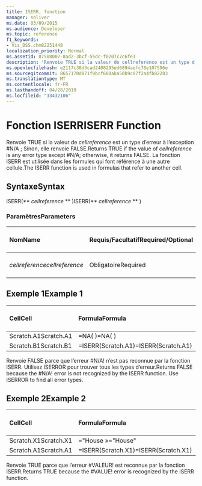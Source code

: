 ```yaml
---
title: ISERR, fonction
manager: soliver
ms.date: 03/09/2015
ms.audience: Developer
ms.topic: reference
f1_keywords:
- Vis_DSS.chm82251448
localization_priority: Normal
ms.assetid: 87508007-8ad2-3bcf-55dc-f0207c7c6fe3
description: 'Renvoie TRUE si la valeur de cellreference est un type d’erreur à l’exception #N/A ; Sinon, elle renvoie FALSE. La fonction ISERR est utilisée dans les formules qui font référence à une autre cellule.'
ms.openlocfilehash: e2117c38d3cad2408295ed6894aefc78e107596e
ms.sourcegitcommit: 8657170d071f9bcf680aba50b9c07f2a4fb82283
ms.translationtype: MT
ms.contentlocale: fr-FR
ms.lasthandoff: 04/28/2019
ms.locfileid: "33432106"
---
```

# <a name="iserr-function"></a><span data-ttu-id="ac60e-104">Fonction ISERR</span><span class="sxs-lookup"><span data-stu-id="ac60e-104">ISERR Function</span></span>

<span data-ttu-id="ac60e-105">Renvoie TRUE si la valeur de  _cellreference_ est un type d’erreur à l’exception #N/A ; Sinon, elle renvoie FALSE.</span><span class="sxs-lookup"><span data-stu-id="ac60e-105">Returns TRUE if the value of  _cellreference_ is any error type except #N/A; otherwise, it returns FALSE.</span></span> <span data-ttu-id="ac60e-106">La fonction ISERR est utilisée dans les formules qui font référence à une autre cellule.</span><span class="sxs-lookup"><span data-stu-id="ac60e-106">The ISERR function is used in formulas that refer to another cell.</span></span> 
  
## <a name="syntax"></a><span data-ttu-id="ac60e-107">Syntaxe</span><span class="sxs-lookup"><span data-stu-id="ac60e-107">Syntax</span></span>

<span data-ttu-id="ac60e-108">ISERR(\*\* *cellreference* \*\* )</span><span class="sxs-lookup"><span data-stu-id="ac60e-108">ISERR(\*\* *cellreference* \*\* )</span></span> 
  
### <a name="parameters"></a><span data-ttu-id="ac60e-109">Paramètres</span><span class="sxs-lookup"><span data-stu-id="ac60e-109">Parameters</span></span>

|<span data-ttu-id="ac60e-110">**Nom**</span><span class="sxs-lookup"><span data-stu-id="ac60e-110">**Name**</span></span>|<span data-ttu-id="ac60e-111">**Requis/Facultatif**</span><span class="sxs-lookup"><span data-stu-id="ac60e-111">**Required/Optional**</span></span>|<span data-ttu-id="ac60e-112">**Type de données**</span><span class="sxs-lookup"><span data-stu-id="ac60e-112">**Data Type**</span></span>|<span data-ttu-id="ac60e-113">**Description**</span><span class="sxs-lookup"><span data-stu-id="ac60e-113">**Description**</span></span>|
|:-----|:-----|:-----|:-----|
| <span data-ttu-id="ac60e-114">_cellreference_</span><span class="sxs-lookup"><span data-stu-id="ac60e-114">_cellreference_</span></span> <br/> |<span data-ttu-id="ac60e-115">Obligatoire</span><span class="sxs-lookup"><span data-stu-id="ac60e-115">Required</span></span>  <br/> |<span data-ttu-id="ac60e-116">**String**</span><span class="sxs-lookup"><span data-stu-id="ac60e-116">**String**</span></span> <br/> |<span data-ttu-id="ac60e-117">Référence à une cellule</span><span class="sxs-lookup"><span data-stu-id="ac60e-117">Reference to a cell.</span></span>  <br/> |
   
## <a name="example-1"></a><span data-ttu-id="ac60e-118">Exemple 1</span><span class="sxs-lookup"><span data-stu-id="ac60e-118">Example 1</span></span>

|<span data-ttu-id="ac60e-119">**Cell**</span><span class="sxs-lookup"><span data-stu-id="ac60e-119">**Cell**</span></span>|<span data-ttu-id="ac60e-120">**Formula**</span><span class="sxs-lookup"><span data-stu-id="ac60e-120">**Formula**</span></span>|<span data-ttu-id="ac60e-121">**Valeur renvoyée**</span><span class="sxs-lookup"><span data-stu-id="ac60e-121">**Value returned**</span></span>|
|:-----|:-----|:-----|
|<span data-ttu-id="ac60e-122">Scratch.A1</span><span class="sxs-lookup"><span data-stu-id="ac60e-122">Scratch.A1</span></span>  <br/> |<span data-ttu-id="ac60e-123">=NA( )</span><span class="sxs-lookup"><span data-stu-id="ac60e-123">=NA( )</span></span>  <br/> |<span data-ttu-id="ac60e-124">#N/A!</span><span class="sxs-lookup"><span data-stu-id="ac60e-124">#N/A!</span></span>  <br/> |
|<span data-ttu-id="ac60e-125">Scratch.B1</span><span class="sxs-lookup"><span data-stu-id="ac60e-125">Scratch.B1</span></span>  <br/> |<span data-ttu-id="ac60e-126">=ISERR(Scratch.A1)</span><span class="sxs-lookup"><span data-stu-id="ac60e-126">=ISERR(Scratch.A1)</span></span>  <br/> |<span data-ttu-id="ac60e-127">FALSE</span><span class="sxs-lookup"><span data-stu-id="ac60e-127">FALSE</span></span>  <br/> |
   
<span data-ttu-id="ac60e-p103">Renvoie FALSE parce que l’erreur #N/A! n’est pas reconnue par la fonction ISERR. Utilisez ISERROR pour trouver tous les types d’erreur.</span><span class="sxs-lookup"><span data-stu-id="ac60e-p103">Returns FALSE because the #N/A! error is not recognized by the ISERR function. Use ISERROR to find all error types.</span></span>
  
## <a name="example-2"></a><span data-ttu-id="ac60e-131">Exemple 2</span><span class="sxs-lookup"><span data-stu-id="ac60e-131">Example 2</span></span>

|<span data-ttu-id="ac60e-132">**Cell**</span><span class="sxs-lookup"><span data-stu-id="ac60e-132">**Cell**</span></span>|<span data-ttu-id="ac60e-133">**Formula**</span><span class="sxs-lookup"><span data-stu-id="ac60e-133">**Formula**</span></span>|<span data-ttu-id="ac60e-134">**Valeur renvoyée**</span><span class="sxs-lookup"><span data-stu-id="ac60e-134">**Value returned**</span></span>|
|:-----|:-----|:-----|
|<span data-ttu-id="ac60e-135">Scratch.X1</span><span class="sxs-lookup"><span data-stu-id="ac60e-135">Scratch.X1</span></span>  <br/> |<span data-ttu-id="ac60e-136">="House »</span><span class="sxs-lookup"><span data-stu-id="ac60e-136">="House"</span></span>  <br/> |<span data-ttu-id="ac60e-137">#VALUE!</span><span class="sxs-lookup"><span data-stu-id="ac60e-137">#VALUE!</span></span>  <br/> |
|<span data-ttu-id="ac60e-138">Scratch.A1</span><span class="sxs-lookup"><span data-stu-id="ac60e-138">Scratch.A1</span></span>  <br/> |<span data-ttu-id="ac60e-139">=ISERR(Scratch.X1)</span><span class="sxs-lookup"><span data-stu-id="ac60e-139">=ISERR(Scratch.X1)</span></span>  <br/> |<span data-ttu-id="ac60e-140">TRUE</span><span class="sxs-lookup"><span data-stu-id="ac60e-140">TRUE</span></span>  <br/> |
   
<span data-ttu-id="ac60e-p104">Renvoie TRUE parce que l’erreur #VALEUR! est reconnue par la fonction ISERR.</span><span class="sxs-lookup"><span data-stu-id="ac60e-p104">Returns TRUE because the #VALUE! error is recognized by the ISERR function.</span></span>
  

